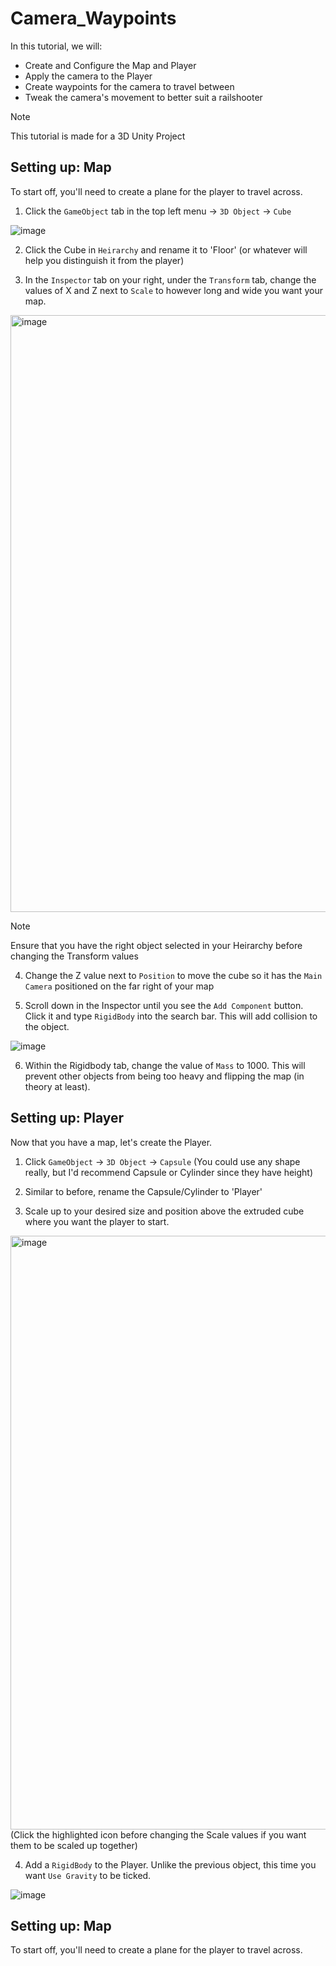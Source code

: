 # Camera_Waypoints
In this tutorial, we will:
- Create and Configure the Map and Player
- Apply the camera to the Player
- Create waypoints for the camera to travel between
- Tweak the camera's movement to better suit a railshooter

> [!NOTE]
> This tutorial is made for a 3D Unity Project

## Setting up: Map
To start off, you'll need to create a plane for the player to travel across.

1. Click the `GameObject` tab in the top left menu -> `3D Object` -> `Cube`

  ![image](https://github.com/user-attachments/assets/9b15712e-bf90-4d64-8c19-df1989a58422)

2. Click the Cube in `Heirarchy` and rename it to 'Floor' (or whatever will help you distinguish it from the player)
   
3. In the `Inspector` tab on your right, under the `Transform` tab, change the values of X and Z next to `Scale` to however long and wide you want your map.
   
 <img width="955" alt="image" src="https://github.com/user-attachments/assets/20cafe5e-00fa-4bad-83b6-a95c1e251afd" />
 
> [!NOTE]
> Ensure that you have the right object selected in your Heirarchy before changing the Transform values

4. Change the Z value next to `Position` to move the cube so it has the `Main Camera` positioned on the far right of your map

5. Scroll down in the Inspector until you see the `Add Component` button. Click it and type `RigidBody` into the search bar. This will add collision to the object.

![image](https://github.com/user-attachments/assets/f61a4732-9baa-49f7-af10-dcd17005c870)

6. Within the Rigidbody tab, change the value of `Mass` to 1000. This will prevent other objects from being too heavy and flipping the map (in theory at least).

## Setting up: Player
Now that you have a map, let's create the Player.

1. Click `GameObject` -> `3D Object` -> `Capsule` (You could use any shape really, but I'd recommend Capsule or Cylinder since they have height)

2. Similar to before, rename the Capsule/Cylinder to 'Player'

3. Scale up to your desired size and position above the extruded cube where you want the player to start.

<img width="950" alt="image" src="https://github.com/user-attachments/assets/58e8504c-7fe8-4c52-b8bc-c9e084ef5efa" />
(Click the highlighted icon before changing the Scale values if you want them to be scaled up together)

4. Add a `RigidBody` to the Player. Unlike the previous object, this time you want `Use Gravity` to be ticked.

![image](https://github.com/user-attachments/assets/1ee90561-8703-4278-8dce-14e805cb69c8)

## Setting up: Map
To start off, you'll need to create a plane for the player to travel across.






